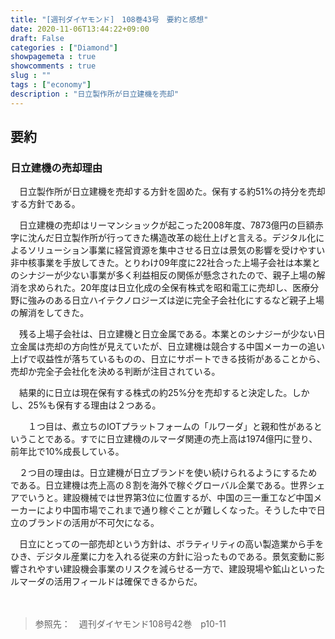 ```yaml
---
title: "[週刊ダイヤモンド]　108巻43号　要約と感想"
date: 2020-11-06T13:44:22+09:00
draft: False
categories : ["Diamond"]
showpagemeta : true
showcomments : true
slug : ""
tags : ["economy"]
description : "日立製作所が日立建機を売却"
---
```




## **要約**


### **日立建機の売却理由**

　日立製作所が日立建機を売却する方針を固めた。保有する約51%の持分を売却する方針である。

　日立建機の売却はリーマンショックが起こった2008年度、7873億円の巨額赤字に沈んだ日立製作所が行ってきた構造改革の総仕上げと言える。デジタル化によるソリューション事業に経営資源を集中させる日立は景気の影響を受けやすい非中核事業を手放してきた。とりわけ09年度に22社合った上場子会社は本業とのシナジーが少ない事業が多く利益相反の関係が懸念されたので、親子上場の解消を求められた。20年度は日立化成の全保有株式を昭和電工に売却し、医療分野に強みのある日立ハイテクノロジーズは逆に完全子会社化にするなど親子上場の解消をしてきた。

　残る上場子会社は、日立建機と日立金属である。本業とのシナジーが少ない日立金属は売却の方向性が見えていたが、日立建機は競合する中国メーカーの追い上げで収益性が落ちているものの、日立にサポートできる技術があることから、売却か完全子会社化を決める判断が注目されている。

　結果的に日立は現在保有する株式の約25%分を売却すると決定した。しかし、25%も保有する理由は２つある。

　　１つ目は、煮立ちのIOTプラットフォームの「ルワーダ」と親和性があるということである。すでに日立建機のルマーダ関連の売上高は1974億円に登り、前年比で10%成長している。

　２つ目の理由は。日立建機が日立ブランドを使い続けられるようにするためである。日立建機は売上高の８割を海外で稼ぐグローバル企業である。世界シェアでいうと。建設機械では世界第3位に位置するが、中国の三一重工など中国メーカーにより中国市場でこれまで通り稼ぐことが難しくなった。そうした中で日立のブランドの活用が不可欠になる。

　日立にとっての一部売却という方針は、ボラティリティの高い製造業から手をひき、デジタル産業に力を入れる従来の方針に沿ったものである。景気変動に影響されやすい建設機会事業のリスクを減らせる一方で、建設現場や鉱山といったルマーダの活用フィールドは確保できるからだ。　　

　


>参照先：　週刊ダイヤモンド108号42巻　p10-11
